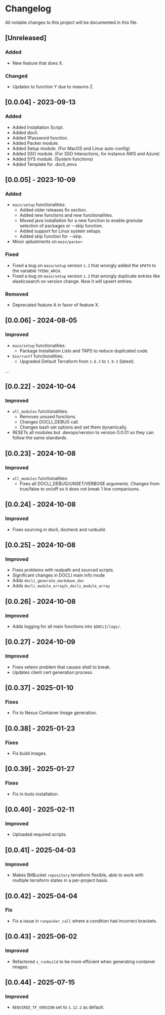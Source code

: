 # Changelog
All notable changes to this project will be documented in this file.

## [Unreleased]
### Added
- New feature that does X.

### Changed
- Updates to function Y due to reasons Z.

## [0.0.04] - 2023-09-13
### Added
- Added Installation Script.
- Added docli.
- Added 1Password function.
- Added Packer module.
- Added Setup module. (For MacOS and Linux auto-config)
- Added SSO module. (For SSO Interactions, for instance AWS and Azure)
- Added SYS module. (System functions)
- Added Template for .docli_envs

## [0.0.05] - 2023-10-09
### Added
- `main/setup` functionalities:
  - Added older releases fix section.
  - Added new functions and new functionalities.
  - Moved java installation for a new function to enable granular selection of packages or --skip function.
  - Added support for Linux system setups.
  - Added skip function for --skip.
- Minor ajdustments on `main/packer`.

### Fixed
- Fixed a bug on `main/setup` version `1.2` that wrongly added the `$PATH` to the variable `TFENV_ARCH`.
- Fixed a bug on `main/setup` version `1.2` that wrongly duplicate entries like elasticsearch on version change. Now it will upsert entries.

### Removed
- Deprecated feature A in favor of feature X.

## [0.0.06] - 2024-08-05
### Improved
- `main/setup` functionalities:
  - Package Installation Lists and TAPS to reduce duplicated code.
- `bin/runtf` functionalities:
  - Upgraded Default Terraform from `1.6.3` to `1.9.3` (latest).

...

## [0.0.22] - 2024-10-04
### Improved
- `all_modules` functionalities:
  - Removes unused functions.
  - Changes DOCLI_DEBUG call.
  - Changes bash set options and set them dynamically.
- RESETs all modules but .devops/version to version 0.0.01 so they can follow the same standards.

## [0.0.23] - 2024-10-08
### Improved
- `all_modules` functionalities:
  - Fixes all DOCLI_DEBUG/UNSET/VERBOSE arguments. Changes from true/false to on/off so it does not break 1 line comparisons.

## [0.0.24] - 2024-10-08
### Improved
- Fixes sourcing in docli, docheck and runbuild.

## [0.0.25] - 2024-10-08
### Improved
- Fixes problems with realpath and sourced scripts.
- Significant changes in DOCLI main info mode
- Adds `docli_generate_markdown_doc`
- Adds `docli_module_array`/`x_docli_module_array`

## [0.0.26] - 2024-10-08
### Improved
- Adds logging for all main functions into `$DOCLI/logs/`.

## [0.0.27] - 2024-10-09
### Improved
- Fixes setenv problem that causes shell to break.
- Updates client cert generation process.

## [0.0.37] - 2025-01-10
### Fixes
- Fix to Nexus Container Image generation.

## [0.0.38] - 2025-01-23
### Fixes
- Fix build images.

## [0.0.39] - 2025-01-27
### Fixes
- Fix in tools installation.

## [0.0.40] - 2025-02-11
### Improved
- Uploaded required scripts.

## [0.0.41] - 2025-04-03
### Improved
- Makes BitBucket `repository` terraform flexible, able to work with multiple terraform states in a per-project basis.

## [0.0.42] - 2025-04-04
### Fix
- Fix a issue in `runpacker_call` where a condition had incorrect brackets.

## [0.0.43] - 2025-06-02
### Improved
- Refactored `x_runbuild` to be more efficient when generating container images.

## [0.0.44] - 2025-07-15
### Improved
- `REQUIRED_TF_VERSION` set to `1.12.2` as default.
